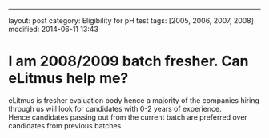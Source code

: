 ---
layout: post
category: Eligibility for pH test
tags: [2005, 2006, 2007, 2008]
modified: 2014-06-11 13:43


# I am 2008/2009  batch fresher. Can eLitmus help me?

eLitmus is fresher evaluation body hence a majority of the companies hiring through us will look for candidates with 0-2 years of experience.  
 Hence candidates passing out from the current batch are preferred over candidates from previous batches.

